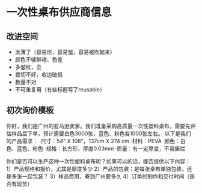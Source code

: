 # 一次性桌布供应商信息
## 改进空间
- 太薄了（容易烂，容易皱，容易被吹起来）
- 颜色不够鲜艳、色差
- 多皱纹，丑
- 裁切不好，收边破损
- 数量不对
- 不可重复用（有些标题写了reusable）

## 初次询价模板
你好，我们是广州的亚马逊卖家。我们准备采购高质量一次性塑料桌布。需要先评估样品后下单，预计需要白色3000张，蓝色、粉色各1000张左右。
以下是我们的产品需求：
·尺寸：54" X 108"，137cm X 274 cm
·材料：PEVA
·颜色：白色、蓝色、粉色
·规格：长方形，厚度0.03mm
·质量：有一定厚度，不易撕烂

你们是否可以生产这种一次性塑料桌布呢？如果可以的话，能否提供以下内容：
1）产品规格和报价，尤其是厚度多少
2）产品的包装：是每张桌布单独包装，还是多张一起包装？
3）样品费用，寄到广州要多久
4）订单的制作和交付时间（是否有现货）

